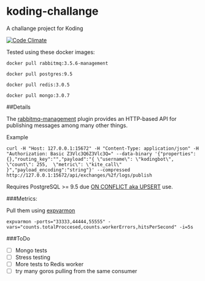 # koding-challange
A challange project for Koding

[![Code Climate](https://codeclimate.com/github/ezeql/koding-challange/badges/gpa.svg)](https://codeclimate.com/github/ezeql/koding-challange)

Tested using these docker images:

``` docker pull rabbitmq:3.5.6-management ```

```docker pull postgres:9.5```

```docker pull redis:3.0.5```

```docker pull mongo:3.0.7```

##Details

The [rabbitmq-management](https://www.rabbitmq.com/management.html) plugin provides an HTTP-based API for publishing messages among many other things.

Example
```
curl -H "Host: 127.0.0.1:15672" -H "Content-Type: application/json" -H "Authorization: Basic Z3Vlc3Q6Z3Vlc3Q=" --data-binary '{"properties":{},"routing_key":"","payload":"{ \"username\": \"kodingbot\", \"count\": 255,  \"metric\": \"kite_call\" }","payload_encoding":"string"}' --compressed http://127.0.0.1:15672/api/exchanges/%2f/logs/publish
```

Requires PostgreSQL >= 9.5 due [ON CONFLICT aka UPSERT](www.postgresql.org/docs/9.5/static/sql-insert.html#SQL-ON-CONFLICT) use.

###Metrics:

Pull them using [expvarmon](https://github.com/divan/expvarmon)

```
expvarmon -ports="33333,44444,55555" -vars="counts.totalProccesed,counts.workerErrors,hitsPerSecond" -i=5s
```
###ToDo

- [ ] Mongo tests
- [ ] Stress testing
- [ ] More tests to Redis worker
- [ ] try many goros pulling from the same consumer
